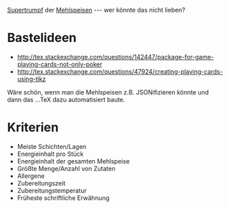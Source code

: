 [Supertrumpf](https://de.wikipedia.org/wiki/Supertrumpf) der 
[Mehlspeisen](https://de.wikipedia.org/wiki/Mehlspeise) --- wer könnte 
das nicht lieben?

# Bastelideen
* http://tex.stackexchange.com/questions/142447/package-for-game-playing-cards-not-only-poker
* http://tex.stackexchange.com/questions/47924/creating-playing-cards-using-tikz

Wäre schön, wenn man die Mehlspeisen z.B. JSONifizieren könnte und dann das 
...TeX dazu automatisiert baute.

# Kriterien
* Meiste Schichten/Lagen
* Energieinhalt pro Stück
* Energieinhalt der gesamten Mehlspeise
* Größte Menge/Anzahl von Zutaten
* Allergene
* Zubereitungszeit
* Zubereitungstemperatur
* Früheste schriftliche Erwähnung

